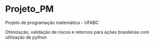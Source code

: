 # Projeto_PM

Projeto de programação matemática - UFABC

Otimização, validação de riscos e retornos para ações brasileiras com utilização de python
